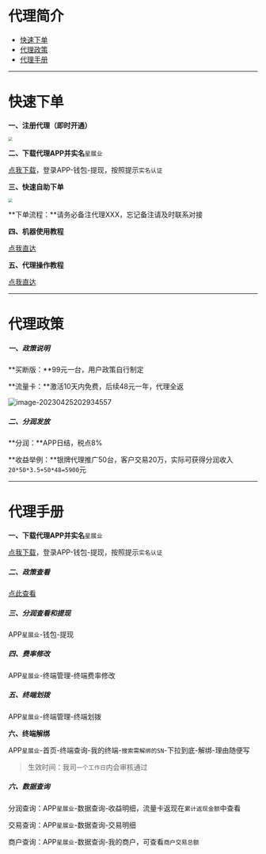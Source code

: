 # 代理简介

- [快速下单](#快速下单)
- [代理政策](#代理政策)
- [代理手册](#代理手册)

---

# 快速下单

**一、注册代理（即时开通）**

[<img src="https://wiki.zjkmkj.com/media/202208302105457.png" style="zoom:50%;" />](http://vant.vstarchain.com/register?proxyCode=C-10590&saleCode=852&appName=xzy)

**二、下载代理APP并实名**`星展业`

[点我下载](http://vant.vstarchain.com/download?productId=xzy)，登录APP-钱包-提现，按照提示`实名认证`

**三、快速自助下单**

[<img src="https://wiki.zjkmkj.com/media/202208302105469.png" style="zoom:50%;" />](http://kmshop.zjkmkj.com/pages/goods_details/index?id=40)

**下单流程：**请务必备注代理XXX，忘记备注请及时联系对接

**四、机器使用教程**

[点我直达](tool/hlb.md)

**五、代理操作教程**

[点我直达](#代理手册)

------

# 代理政策

##### 一、政策说明

**买断版：**99元一台，用户政策自行制定

**流量卡：**激活10天内免费，后续48元一年，代理全返

![image-20230425202934557](https://wiki.zjkmkj.com/media/202304252029590.png)

##### **二、分润发放**

**分润：**APP日结，税点8%

**收益举例：**银牌代理推广50台，客户交易20万，实际可获得分润收入`20*50*3.5+50*48=5900`元

------

# 代理手册

**一、下载代理APP并实名**`星展业`

[点我下载](http://vant.vstarchain.com/download?productId=xzy)，登录APP-钱包-提现，按照提示`实名认证`

##### 二、政策查看

[点此查看](#代理政策)

##### 三、分润查看和提现

APP`星展业`-钱包-提现

##### 四、费率修改

APP`星展业`-终端管理-终端费率修改

##### 五、终端划拨

APP`星展业`-终端管理-终端划拨

**六、终端解绑**

APP`星展业`-首页-终端查询-我的终端-`搜索需解绑的SN`-下拉到底-解绑-理由随便写

> 生效时间：我司`一个工作日`内会审核通过

##### 六、数据查询

分润查询：APP`星展业`-数据查询-收益明细，流量卡返现在`累计返现金额`中查看

交易查询：APP`星展业`-数据查询-交易明细

商户查询：APP`星展业`-数据查询-我的商户，可查看`商户交易总额`
